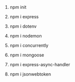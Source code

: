 1. npm init

2. npm i express

3. npm i dotenv

4. npm i nodemon

5. npm i concurrently

6. npm i mongoose

7. npm i express-async-handler

8. npm i jsonwebtoken